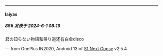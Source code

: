 ﻿
*****

####  laiyas  
##### 85#       发表于 2024-6-1 08:16

君の知らない物語和帰り道还有白金disco

— from OnePlus IN2020, Android 13 of [S1 Next Goose](https://pan.baidu.com/s/1mi43uRm) v2.5.4

